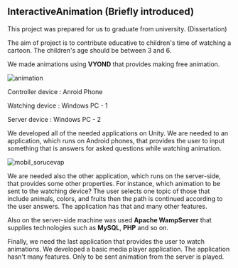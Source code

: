 ## InteractiveAnimation (Briefly introduced)
 This project was prepared for us to graduate from university. (Dissertation)

 The aim of project is to contribute educative to children's time of watching a cartoon. 
 The children's age should be between 3 and 6.
 
 We made animations using **VYOND** that provides making free animation.
 
 
 ![animation](https://user-images.githubusercontent.com/61467781/75336036-7daebc00-589b-11ea-8607-8ca403942061.png)
 

 Controller device : Anroid Phone
 
 Watching device   : Windows PC - 1
 
 Server device     : Windows PC - 2

 We developed all of the needed applications on Unity. 
 We are needed to an application, which runs on Android phones, that provides the user to input something that is answers for asked questions while watching animation.
 
 
 ![mobil_sorucevap](https://user-images.githubusercontent.com/61467781/75337619-66bd9900-589e-11ea-8a85-b5fe2a1d2b08.jpg)
 
 
 We are needed also the other application, which runs on the server-side, that provides some other properties. For instance, which animation to be sent to the watching device? The user selects one topic of those that include animals, colors, and fruits then the path is continued according to the user answers.
 The application has that and many other features.
 
 Also on the server-side machine was used **Apache WampServer** that supplies technologies such as **MySQL**, **PHP** and so on.
 
 Finally, we need the last application that provides the user to watch animations. We developed a basic media player application. The application hasn't many features. Only to be sent animation from the server is played.
 
 

